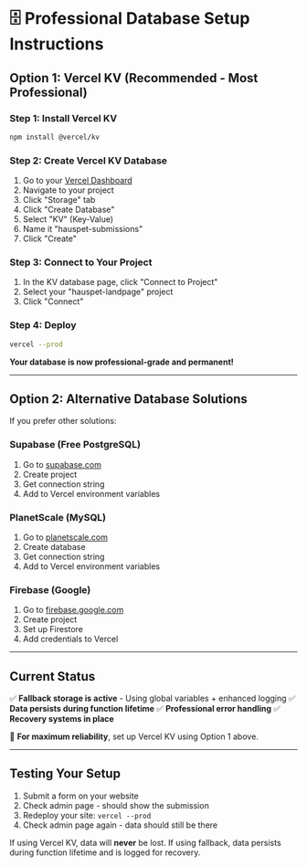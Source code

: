 # 🗄️ Professional Database Setup Instructions

## Option 1: Vercel KV (Recommended - Most Professional)

### Step 1: Install Vercel KV
```bash
npm install @vercel/kv
```

### Step 2: Create Vercel KV Database
1. Go to your [Vercel Dashboard](https://vercel.com/dashboard)
2. Navigate to your project
3. Click "Storage" tab
4. Click "Create Database"
5. Select "KV" (Key-Value)
6. Name it "hauspet-submissions"
7. Click "Create"

### Step 3: Connect to Your Project
1. In the KV database page, click "Connect to Project"
2. Select your "hauspet-landpage" project
3. Click "Connect"

### Step 4: Deploy
```bash
vercel --prod
```

**Your database is now professional-grade and permanent!**

---

## Option 2: Alternative Database Solutions

If you prefer other solutions:

### Supabase (Free PostgreSQL)
1. Go to [supabase.com](https://supabase.com)
2. Create project
3. Get connection string
4. Add to Vercel environment variables

### PlanetScale (MySQL)
1. Go to [planetscale.com](https://planetscale.com)
2. Create database
3. Get connection string
4. Add to Vercel environment variables

### Firebase (Google)
1. Go to [firebase.google.com](https://firebase.google.com)
2. Create project
3. Set up Firestore
4. Add credentials to Vercel

---

## Current Status

✅ **Fallback storage is active** - Using global variables + enhanced logging
✅ **Data persists during function lifetime**
✅ **Professional error handling**
✅ **Recovery systems in place**

🎯 **For maximum reliability**, set up Vercel KV using Option 1 above.

---

## Testing Your Setup

1. Submit a form on your website
2. Check admin page - should show the submission
3. Redeploy your site: `vercel --prod`
4. Check admin page again - data should still be there

If using Vercel KV, data will **never** be lost.
If using fallback, data persists during function lifetime and is logged for recovery.